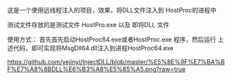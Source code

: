 
这是一个使用远线程注入的项目，效果，将DLL文件注入到 HostProc的进程中

测试文件存放的是测试文件 HostPro.exe 以及 即将DLL 文件

使用方式： 首先首先启动HostProc64.exe或者HostProc.exe 程序，然后运行 上述代码，即可实现将MsgDll64.dll注入到进程HostProc64.exe

https://github.com/yejinyi/InjectDLL/blob/master/%E5%8E%9F%E7%BA%BF%E7%A8%8BDLL%E6%B3%A8%E5%85%A5.png?raw=true
